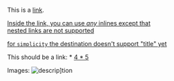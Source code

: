 This is a [link](http://example.com/index.php). 

[Inside the link, you can use *any* inlines except that  
nested links
are not supported]()

[for `simplicity` the destination doesn't support "title" yet]()

This should be a link: * [4 * 5](20)

Images: ![descrip\]tion](urlu\)rl)
